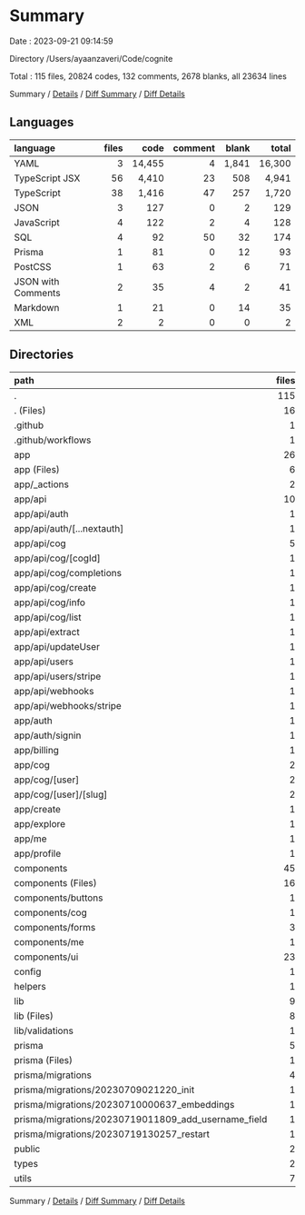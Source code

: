 # Summary

Date : 2023-09-21 09:14:59

Directory /Users/ayaanzaveri/Code/cognite

Total : 115 files,  20824 codes, 132 comments, 2678 blanks, all 23634 lines

Summary / [Details](details.md) / [Diff Summary](diff.md) / [Diff Details](diff-details.md)

## Languages
| language | files | code | comment | blank | total |
| :--- | ---: | ---: | ---: | ---: | ---: |
| YAML | 3 | 14,455 | 4 | 1,841 | 16,300 |
| TypeScript JSX | 56 | 4,410 | 23 | 508 | 4,941 |
| TypeScript | 38 | 1,416 | 47 | 257 | 1,720 |
| JSON | 3 | 127 | 0 | 2 | 129 |
| JavaScript | 4 | 122 | 2 | 4 | 128 |
| SQL | 4 | 92 | 50 | 32 | 174 |
| Prisma | 1 | 81 | 0 | 12 | 93 |
| PostCSS | 1 | 63 | 2 | 6 | 71 |
| JSON with Comments | 2 | 35 | 4 | 2 | 41 |
| Markdown | 1 | 21 | 0 | 14 | 35 |
| XML | 2 | 2 | 0 | 0 | 2 |

## Directories
| path | files | code | comment | blank | total |
| :--- | ---: | ---: | ---: | ---: | ---: |
| . | 115 | 20,824 | 132 | 2,678 | 23,634 |
| . (Files) | 16 | 14,816 | 12 | 1,869 | 16,697 |
| .github | 1 | 47 | 0 | 8 | 55 |
| .github/workflows | 1 | 47 | 0 | 8 | 55 |
| app | 26 | 1,320 | 27 | 201 | 1,548 |
| app (Files) | 6 | 170 | 4 | 23 | 197 |
| app/_actions | 2 | 79 | 0 | 13 | 92 |
| app/api | 10 | 511 | 22 | 106 | 639 |
| app/api/auth | 1 | 4 | 0 | 3 | 7 |
| app/api/auth/[...nextauth] | 1 | 4 | 0 | 3 | 7 |
| app/api/cog | 5 | 311 | 15 | 54 | 380 |
| app/api/cog/[cogId] | 1 | 56 | 3 | 12 | 71 |
| app/api/cog/completions | 1 | 105 | 10 | 20 | 135 |
| app/api/cog/create | 1 | 98 | 2 | 15 | 115 |
| app/api/cog/info | 1 | 27 | 0 | 4 | 31 |
| app/api/cog/list | 1 | 25 | 0 | 3 | 28 |
| app/api/extract | 1 | 55 | 5 | 21 | 81 |
| app/api/updateUser | 1 | 31 | 0 | 5 | 36 |
| app/api/users | 1 | 46 | 0 | 11 | 57 |
| app/api/users/stripe | 1 | 46 | 0 | 11 | 57 |
| app/api/webhooks | 1 | 64 | 2 | 12 | 78 |
| app/api/webhooks/stripe | 1 | 64 | 2 | 12 | 78 |
| app/auth | 1 | 48 | 0 | 9 | 57 |
| app/auth/signin | 1 | 48 | 0 | 9 | 57 |
| app/billing | 1 | 163 | 0 | 9 | 172 |
| app/cog | 2 | 142 | 0 | 14 | 156 |
| app/cog/[user] | 2 | 142 | 0 | 14 | 156 |
| app/cog/[user]/[slug] | 2 | 142 | 0 | 14 | 156 |
| app/create | 1 | 53 | 1 | 7 | 61 |
| app/explore | 1 | 20 | 0 | 4 | 24 |
| app/me | 1 | 93 | 0 | 10 | 103 |
| app/profile | 1 | 41 | 0 | 6 | 47 |
| components | 45 | 3,904 | 25 | 464 | 4,393 |
| components (Files) | 16 | 1,139 | 9 | 116 | 1,264 |
| components/buttons | 1 | 38 | 0 | 6 | 44 |
| components/cog | 1 | 77 | 0 | 6 | 83 |
| components/forms | 3 | 694 | 13 | 70 | 777 |
| components/me | 1 | 189 | 0 | 14 | 203 |
| components/ui | 23 | 1,767 | 3 | 252 | 2,022 |
| config | 1 | 39 | 0 | 2 | 41 |
| helpers | 1 | 10 | 0 | 1 | 11 |
| lib | 9 | 313 | 3 | 48 | 364 |
| lib (Files) | 8 | 303 | 3 | 46 | 352 |
| lib/validations | 1 | 10 | 0 | 2 | 12 |
| prisma | 5 | 173 | 50 | 44 | 267 |
| prisma (Files) | 1 | 81 | 0 | 12 | 93 |
| prisma/migrations | 4 | 92 | 50 | 32 | 174 |
| prisma/migrations/20230709021220_init | 1 | 55 | 14 | 18 | 87 |
| prisma/migrations/20230710000637_embeddings | 1 | 16 | 9 | 4 | 29 |
| prisma/migrations/20230719011809_add_username_field | 1 | 17 | 18 | 7 | 42 |
| prisma/migrations/20230719130257_restart | 1 | 4 | 9 | 3 | 16 |
| public | 2 | 2 | 0 | 0 | 2 |
| types | 2 | 70 | 0 | 11 | 81 |
| utils | 7 | 130 | 15 | 30 | 175 |

Summary / [Details](details.md) / [Diff Summary](diff.md) / [Diff Details](diff-details.md)